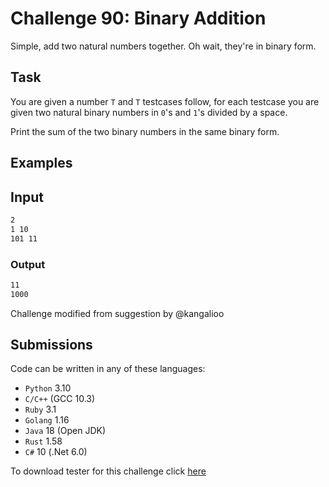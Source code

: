 # Challenge 90: Binary Addition

Simple, add two natural numbers together. Oh wait, they're in binary form.

## Task

You are given a number `T` and `T` testcases follow, for each testcase you are given two natural binary numbers in `0`'s and `1`'s divided by a space.

Print the sum of the two binary numbers in the same binary form.

## Examples

## Input

```sh
2
1 10
101 11
```

### Output

```sh
11
1000
```

Challenge modified from suggestion by @kangalioo

## Submissions

Code can be written in any of these languages:

- `Python` 3.10
- `C/C++` (GCC 10.3)
- `Ruby` 3.1
- `Golang` 1.16
- `Java` 18 (Open JDK)
- `Rust` 1.58
- `C#` 10 (.Net 6.0)

To download tester for this challenge click [here](https://downgit.github.io/#/home?url=https://github.com/Pomroka/TWT_Challenges_Tester/tree/main/PreviousChallenges/Challenge_90)
